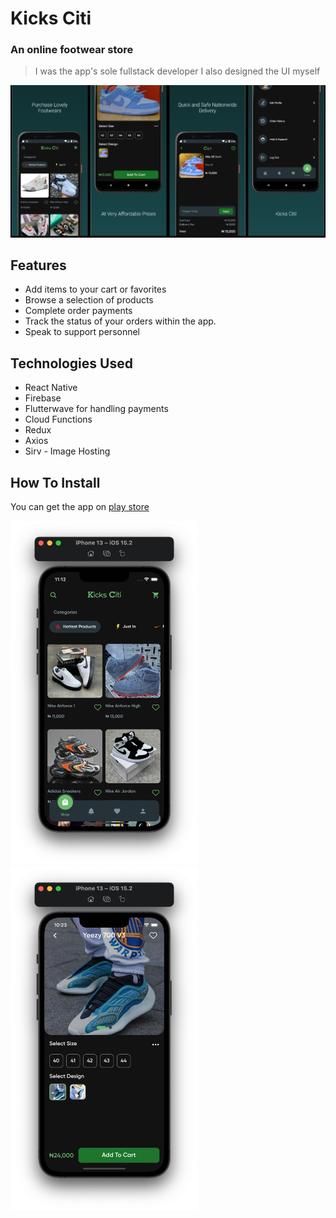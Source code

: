 # Kicks Citi
### An online footwear store
> I was the app's sole fullstack developer
> I also designed the UI myself

![App Screens](IMG/longmockup.png)
## Features
- Add items to your cart or favorites
- Browse a selection of products
- Complete order payments
- Track the status of your orders within the app.
- Speak to support personnel 
## Technologies Used
- React Native
- Firebase
- Flutterwave for handling payments
- Cloud Functions
- Redux
- Axios
- Sirv - Image Hosting

## How To Install
You can get the app on [play store](https://play.google.com/store/apps/details?id=com.my.ben.kicksciti)

<p float="left">
<img src="IMG/kicksciti.png" width="300" height="550">
<img src="IMG/detailspage.png" width="300" height="550">
</p>